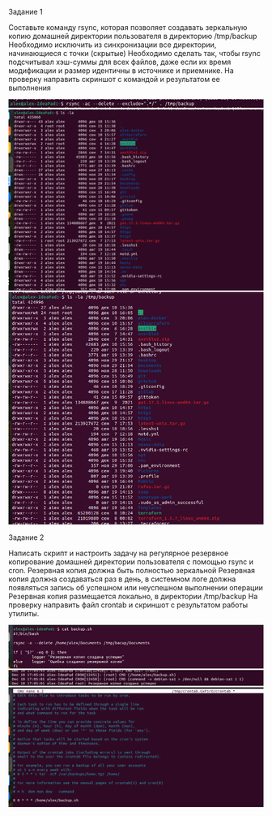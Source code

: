 Задание 1

Составьте команду rsync, которая позволяет создавать зеркальную копию домашней директории пользователя в директорию /tmp/backup
Необходимо исключить из синхронизации все директории, начинающиеся с точки (скрытые)
Необходимо сделать так, чтобы rsync подсчитывал хэш-суммы для всех файлов, даже если их время модификации и размер идентичны в источнике и приемнике.
На проверку направить скриншот с командой и результатом ее выполнения

![alt text](https://github.com/Skorp712/reserv/blob/main/1.png)
![alt text](https://github.com/Skorp712/reserv/blob/main/2.png)
![alt text](https://github.com/Skorp712/reserv/blob/main/3.png)


Задание 2

Написать скрипт и настроить задачу на регулярное резервное копирование домашней директории пользователя с помощью rsync и cron.
Резервная копия должна быть полностью зеркальной
Резервная копия должна создаваться раз в день, в системном логе должна появляться запись об успешном или неуспешном выполнении операции
Резервная копия размещается локально, в директории /tmp/backup
На проверку направить файл crontab и скриншот с результатом работы утилиты.

![alt text](https://github.com/Skorp712/reserv/blob/main/11.png)
![alt text](https://github.com/Skorp712/reserv/blob/main/12.png)
![alt text](https://github.com/Skorp712/reserv/blob/main/13.png)
